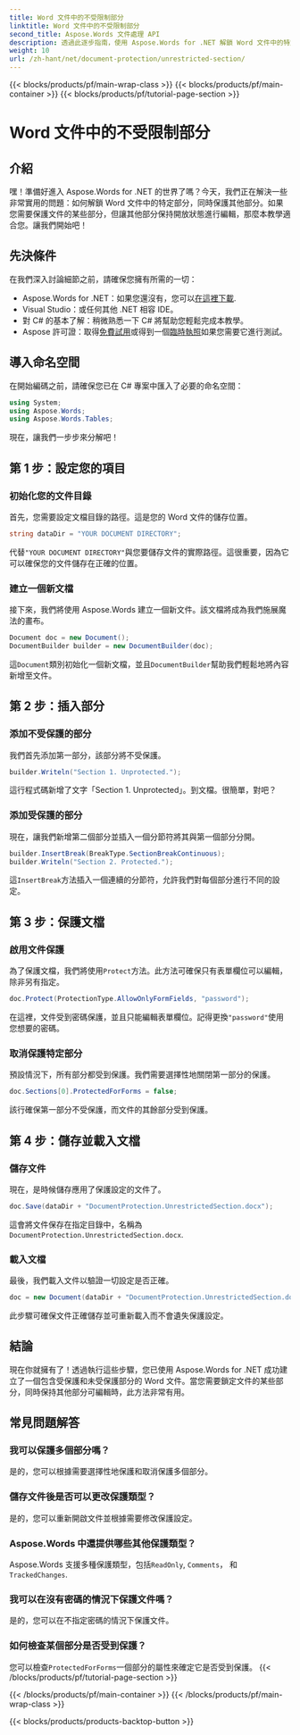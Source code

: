 ```yaml
---
title: Word 文件中的不受限制部分
linktitle: Word 文件中的不受限制部分
second_title: Aspose.Words 文件處理 API
description: 透過此逐步指南，使用 Aspose.Words for .NET 解鎖 Word 文件中的特定部分。非常適合保護敏感內容。
weight: 10
url: /zh-hant/net/document-protection/unrestricted-section/
---
```


{{< blocks/products/pf/main-wrap-class >}}
{{< blocks/products/pf/main-container >}}
{{< blocks/products/pf/tutorial-page-section >}}

# Word 文件中的不受限制部分

## 介紹

嘿！準備好進入 Aspose.Words for .NET 的世界了嗎？今天，我們正在解決一些非常實用的問題：如何解鎖 Word 文件中的特定部分，同時保護其他部分。如果您需要保護文件的某些部分，但讓其他部分保持開放狀態進行編輯，那麼本教學適合您。讓我們開始吧！

## 先決條件

在我們深入討論細節之前，請確保您擁有所需的一切：

-  Aspose.Words for .NET：如果您還沒有，您可以[在這裡下載](https://releases.aspose.com/words/net/).
- Visual Studio：或任何其他 .NET 相容 IDE。
- 對 C# 的基本了解：稍微熟悉一下 C# 將幫助您輕鬆完成本教學。
-  Aspose 許可證：取得[免費試用](https://releases.aspose.com/)或得到一個[臨時執照](https://purchase.aspose.com/temporary-license/)如果您需要它進行測試。

## 導入命名空間

在開始編碼之前，請確保您已在 C# 專案中匯入了必要的命名空間：

```csharp
using System;
using Aspose.Words;
using Aspose.Words.Tables;
```

現在，讓我們一步步來分解吧！

## 第 1 步：設定您的項目

### 初始化您的文件目錄

首先，您需要設定文檔目錄的路徑。這是您的 Word 文件的儲存位置。

```csharp
string dataDir = "YOUR DOCUMENT DIRECTORY";
```

代替`"YOUR DOCUMENT DIRECTORY"`與您要儲存文件的實際路徑。這很重要，因為它可以確保您的文件儲存在正確的位置。

### 建立一個新文檔

接下來，我們將使用 Aspose.Words 建立一個新文件。該文檔將成為我們施展魔法的畫布。

```csharp
Document doc = new Document();
DocumentBuilder builder = new DocumentBuilder(doc);
```

這`Document`類別初始化一個新文檔，並且`DocumentBuilder`幫助我們輕鬆地將內容新增至文件。

## 第 2 步：插入部分

### 添加不受保護的部分

我們首先添加第一部分，該部分將不受保護。

```csharp
builder.Writeln("Section 1. Unprotected.");
```

這行程式碼新增了文字「Section 1. Unprotected」。到文檔。很簡單，對吧？

### 添加受保護的部分

現在，讓我們新增第二個部分並插入一個分節符將其與第一個部分分開。

```csharp
builder.InsertBreak(BreakType.SectionBreakContinuous);
builder.Writeln("Section 2. Protected.");
```

這`InsertBreak`方法插入一個連續的分節符，允許我們對每個部分進行不同的設定。

## 第 3 步：保護文檔

### 啟用文件保護

為了保護文檔，我們將使用`Protect`方法。此方法可確保只有表單欄位可以編輯，除非另有指定。

```csharp
doc.Protect(ProtectionType.AllowOnlyFormFields, "password");
```

在這裡，文件受到密碼保護，並且只能編輯表單欄位。記得更換`"password"`使用您想要的密碼。

### 取消保護特定部分

預設情況下，所有部分都受到保護。我們需要選擇性地關閉第一部分的保護。

```csharp
doc.Sections[0].ProtectedForForms = false;
```

該行確保第一部分不受保護，而文件的其餘部分受到保護。

## 第 4 步：儲存並載入文檔

### 儲存文件

現在，是時候儲存應用了保護設定的文件了。

```csharp
doc.Save(dataDir + "DocumentProtection.UnrestrictedSection.docx");
```

這會將文件保存在指定目錄中，名稱為`DocumentProtection.UnrestrictedSection.docx`.

### 載入文檔

最後，我們載入文件以驗證一切設定是否正確。

```csharp
doc = new Document(dataDir + "DocumentProtection.UnrestrictedSection.docx");
```

此步驟可確保文件正確儲存並可重新載入而不會遺失保護設定。

## 結論

現在你就擁有了！透過執行這些步驟，您已使用 Aspose.Words for .NET 成功建立了一個包含受保護和未受保護部分的 Word 文件。當您需要鎖定文件的某些部分，同時保持其他部分可編輯時，此方法非常有用。

## 常見問題解答

### 我可以保護多個部分嗎？
是的，您可以根據需要選擇性地保護和取消保護多個部分。

### 儲存文件後是否可以更改保護類型？
是的，您可以重新開啟文件並根據需要修改保護設定。

### Aspose.Words 中還提供哪些其他保護類型？
 Aspose.Words 支援多種保護類型，包括`ReadOnly`, `Comments`， 和`TrackedChanges`.

### 我可以在沒有密碼的情況下保護文件嗎？
是的，您可以在不指定密碼的情況下保護文件。

### 如何檢查某個部分是否受到保護？
您可以檢查`ProtectedForForms`一個部分的屬性來確定它是否受到保護。
{{< /blocks/products/pf/tutorial-page-section >}}

{{< /blocks/products/pf/main-container >}}
{{< /blocks/products/pf/main-wrap-class >}}

{{< blocks/products/products-backtop-button >}}
